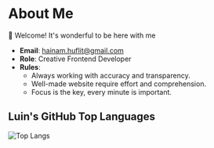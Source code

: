 # About Me

👋 Welcome! It's wonderful to be here with me

- **Email**:  hainam.huflit@gmail.com
- **Role**:  Creative Frontend Developer
- **Rules**: 
	- Always working with accuracy and transparency.
  - Well-made website require effort and comprehension.
  - Focus is the key, every minute is important.

## Luin's GitHub Top Languages

![Top Langs](https://github-readme-stats.vercel.app/api/top-langs/?username=luintr&hide_progress=true&layout=donut-vertical)
